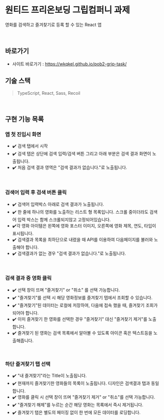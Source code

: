 # 원티드 프리온보딩 그립컴퍼니 과제

영화를 검색하고 즐겨찾기로 등록 할 수 있는 React 앱

<br>

## 바로가기
- 사이트 바로가기 : https://wkqkel.github.io/pob2-grip-task/

## 기술 스택

> TypeScript, React, Sass, Recoil

<br>

## 구현 기능 목록

### 앱 첫 진입시 화면

- ✔️ 검색 탭에서 시작
- ✔️ 검색 탭은 상단에 검색 입력/검색 버튼 그리고 아래 부분은 검색 결과 화면이 노출됩니다.
- ✔️ 처음 검색 결과 영역은 "검색 결과가 없습니다."로 노출됩니다.

<br>

### 검색어 입력 후 검색 버튼 클릭

- ✔️ 검색어 입력박스 아래로 검색 결과가 노출됩니다.
- ✔️ 한 줄에 하나의 영화를 노출하는 리스트 형 목록입니다. 스크롤 중이더라도 검색어 입력 박스는 함께 스크롤되지않고 고정되어있습니다.
- ✔️각 영화 아이템은 왼쪽에 영화 포스터 이미지, 오른쪽에 영화 제목, 연도, 타입이 표시됩니다.
- ✔️ 검색결과 목록을 최하단으로 내렸을 때 API를 이용하여 다음페이지를 불러와 노출해야 합니다.
- ✔️ 검색결과가 없는 경우 "검색 결과가 없습니다."로 노출됩니다.

<br>

### 검색 결과 중 영화 클릭

- ✔️ 선택 창이 뜨며 "즐겨찾기" or "취소" 를 선택 가능합니다.
- ✔️ "즐겨찾기"를 선택 시 해당 영화정보를 즐겨찾기 탭에서 조회할 수 있습니다.
- ✔️ "즐겨찾기"된 데이터는 로컬에 저장하여, 다음에 접속 했을 때, 즐겨찾기 조회가 되어야 합니다.
- ✔️ 이미 즐겨찾기 한 영화를 선택한 경우 "즐겨찾기" 대신 "즐겨찾기 제거"를 노출합니다.
- ✔️ 즐겨찾기 된 영화는 검색 목록에서 알아볼 수 있도록 아이콘 혹은 텍스트등을 노출해줍니다.

<br>

### 하단 즐겨찾기 탭 선택

- ✔️ "내 즐겨찾기"라는 Title이 노출됩니다.
- ✔️ 현재까지 즐겨찾기한 영화들의 목록이 노출됩니다. 디자인은 검색결과 탭과 동일합니다.
- ✔️ 영화를 클릭 시 선택 창이 뜨며 "즐겨찾기 제거" or "취소"를 선택 가능합니다.
- ✔️ "즐겨찾기 해제"를 누르는 순간 해당 영화는 목록에서 즉시 제거됩니다.
- ✔️ 즐겨찾기 탭은 별도의 페이징 없이 한 번에 모든 데이터를 로딩합니다.
